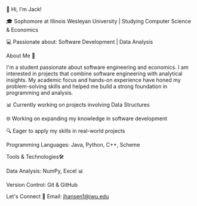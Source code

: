 👋 Hi, I'm Jack!

🎓 Sophomore at Illinois Wesleyan University | Studying Computer Science & Economics

💻 Passionate about: Software Development | Data Analysis


About Me 📝

I'm a student passionate about software engineering and economics. I am interested in projects that combine software engineering with analytical insights. My academic focus and hands-on experience have honed my problem-solving skills and helped me build a strong foundation in programming and analysis.

📊 Currently working on projects involving Data Structures

🌐 Working on expanding my knowledge in software development

🔍 Eager to apply my skills in real-world projects

Programming Languages: Java, Python, C++, Scheme

Tools & Technologies🛠️ 

Data Analysis: NumPy, Excel 📊

Version Control: Git & GitHub 

Let's Connect 🤝
Email: jhansen1@iwu.edu
